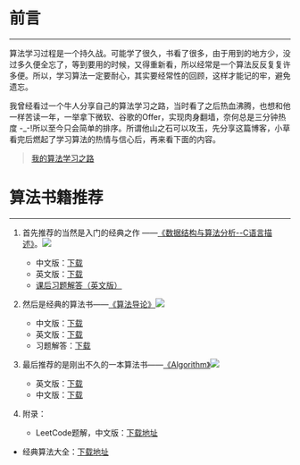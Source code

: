 # 前言


----------

算法学习过程是一个持久战。可能学了很久，书看了很多，由于用到的地方少，没过多久便全忘了，等到要用的时候，又得重新看，所以经常是一个算法反反复复许多便。所以，学习算法一定要耐心，其实要经常性的回顾，这样才能记的牢，避免遗忘。

我曾经看过一个牛人分享自己的算法学习之路，当时看了之后热血沸腾，也想和他一样苦读一年，一举拿下微软、谷歌的Offer，实现肉身翻墙，奈何总是三分钟热度 -_-!所以至今只会简单的排序。所谓他山之石可以攻玉，先分享这篇博客，小草看完后燃起了学习算法的热情与信心后，再来看下面的内容。

> [我的算法学习之路](http://lucida.me/blog/on-learning-algorithms/)

# 算法书籍推荐


----------
1.  首先推荐的当然是入门的经典之作 ——[《数据结构与算法分析--C语言描述》](https://book.douban.com/subject/1139426/)。![](https://img3.doubanio.com/lpic/s1106991.jpg)
	- 中文版：[下载](https://pan.baidu.com/s/1c1TkTSc)
	- 英文版：[下载](https://pan.baidu.com/s/1boFFP63)
	- [课后习题解答（英文版）](https://www.quora.com/Is-there-an-answer-book-to-the-Data-Structures-and-Algorithm-Analysis-in-C++-by-Mark-Allen-Weiss-in-his-fourth-edition)

2. 然后是经典的算法书——[《算法导论》](https://book.douban.com/subject/1885170/)![](https://img1.doubanio.com/lpic/s1959967.jpg)
	- 中文版：[下载](https://pan.baidu.com/s/1bpzbdT1)
	- 英文版：[下载](https://pan.baidu.com/s/1hs0SJeG)
	- 习题解答：[下载](https://pan.baidu.com/s/1pKSO8J5)
    
    
3. 最后推荐的是刚出不久的一本算法书——[《Algorithm》](https://book.douban.com/subject/10432347/)![](https://img1.doubanio.com/lpic/s8938479.jpg)
	- 英文版：[下载](https://pan.baidu.com/s/1kVz0IFX)
   -  中文版：[下载](https://pan.baidu.com/s/1eSofCDc)
   
4.  附录：
	- LeetCode题解，中文版：[下载地址](https://pan.baidu.com/s/1eSofCDc)
   - 经典算法大全：[下载地址](https://pan.baidu.com/s/1mhBZDvq)

